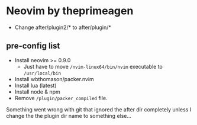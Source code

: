 # Neovim by theprimeagen

- Change after/plugin2/* to after/plugin/*

## pre-config list
- Install neovim >= 0.9.0
  - Just have to move `/nvim-linux64/bin/nvim` executable to `/usr/local/bin`
- Install wbthomason/packer.nvim
- Install lua (latest)
- Install node & npm
- Remove `/plugin/packer_compiled` file.

Something went wrong with git that ignored the after dir completely 
unless I change the the plugin dir name to something else...

